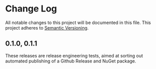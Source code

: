 # Change Log

All notable changes to this project will be documented in this file. This
project adheres to [Semantic Versioning](http://semver.org/).

## 0.1.0, 0.1.1

These releases are release engineering tests, aimed at sorting out automated publishing of a Github Release and NuGet package.